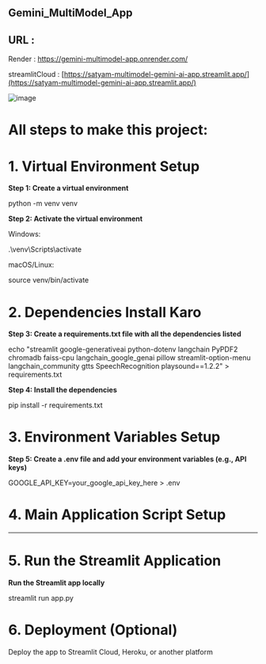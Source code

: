 ## Gemini_MultiModel_App

## URL :
Render : [https://gemini-multimodel-app.onrender.com/ ](https://gemini-multimodel-app.onrender.com)

streamlitCloud : [https://satyam-multimodel-gemini-ai-app.streamlit.app/](https://satyam-multimodel-gemini-ai-app.streamlit.app/)

![image](https://github.com/user-attachments/assets/14bc75d8-9032-4a56-be40-988a21ae05ee)



# All steps to make this project:

# 1. Virtual Environment Setup

**Step 1: Create a virtual environment**

python -m venv venv

**Step 2: Activate the virtual environment**

Windows:

.\venv\Scripts\activate

macOS/Linux:

source venv/bin/activate

# 2. Dependencies Install Karo

**Step 3: Create a requirements.txt file with all the dependencies listed**

echo "streamlit
google-generativeai
python-dotenv
langchain
PyPDF2
chromadb
faiss-cpu
langchain_google_genai
pillow
streamlit-option-menu
langchain_community
gtts
SpeechRecognition
playsound==1.2.2" > requirements.txt

**Step 4: Install the dependencies**

pip install -r requirements.txt


# 3. Environment Variables Setup

**Step 5: Create a .env file and add your environment variables (e.g., API keys)**

GOOGLE_API_KEY=your_google_api_key_here > .env

# 4. Main Application Script Setup
---

# 5. Run the Streamlit Application

**Run the Streamlit app locally**

streamlit run app.py

# 6. Deployment (Optional)

Deploy the app to Streamlit Cloud, Heroku, or another platform
